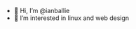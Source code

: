 - 👋 Hi, I’m @ianballie
- 👀 I’m interested in linux and web design


<!---
ianballie/ianballie is a ✨ special ✨ repository because its `README.md` (this file) appears on your GitHub profile.
You can click the Preview link to take a look at your changes.
--->
